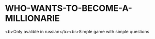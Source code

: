 # WHO-WANTS-TO-BECOME-A-MILLIONARIE
&lt;b>Only avalible in russian&lt;/b>&lt;br>Simple game with simple questions.
